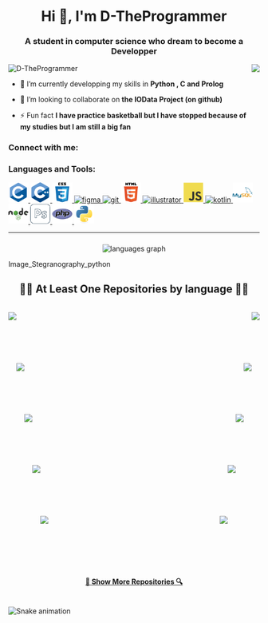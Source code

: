 <!--
**D-TheProgrammer/D-TheProgrammer** is a ✨ _special_ ✨ repository because its `README.md` (this file) appears on your GitHub profile.

Here are some ideas to get you started:

- 🔭 I’m currently working on ...
- 🌱 I’m currently learning ...
- 👯 I’m looking to collaborate on ...
- 🤔 I’m looking for help with ...
- 💬 Ask me about ...
- 📫 How to reach me: ...
- 😄 Pronouns: ...
- ⚡ Fun fact: ...
-->

<h1 align="center">Hi 👋, I'm D-TheProgrammer</h1>
<h3 align="center">A student in computer science who dream to become a Developper</h3>

<!-- Gif on the side -->
<img align="right" height="150" src="https://gifdb.com/images/high/animated-man-computer-coding-nae6mec378lsg1i3.gif"  />


<p align="left"> <img src="https://komarev.com/ghpvc/?username=D-TheProgrammer&label=Profile%20views&color=0e75b6&style=flat" alt="D-TheProgrammer" /> </p>

- 🌱 I’m currently developping my skills in **Python , C and Prolog**

- 👯 I’m looking to collaborate on **the IOData Project (on github)**

- ⚡ Fun fact **I have practice basketball but I have stopped because of my studies but I am still a big fan**

<h3 align="left">Connect with me:</h3>
<p align="left">
</p>

<h3 align="left">Languages and Tools:</h3>
<p align="left"> <a href="https://www.cprogramming.com/" target="_blank" rel="noreferrer"> <img src="https://raw.githubusercontent.com/devicons/devicon/master/icons/c/c-original.svg" alt="c" width="40" height="40"/> </a> <a href="https://www.w3schools.com/cpp/" target="_blank" rel="noreferrer"> <img src="https://raw.githubusercontent.com/devicons/devicon/master/icons/cplusplus/cplusplus-original.svg" alt="cplusplus" width="40" height="40"/> </a> <a href="https://www.w3schools.com/css/" target="_blank" rel="noreferrer"> <img src="https://raw.githubusercontent.com/devicons/devicon/master/icons/css3/css3-original-wordmark.svg" alt="css3" width="40" height="40"/> </a> <a href="https://www.figma.com/" target="_blank" rel="noreferrer"> <img src="https://www.vectorlogo.zone/logos/figma/figma-icon.svg" alt="figma" width="40" height="40"/> </a> <a href="https://git-scm.com/" target="_blank" rel="noreferrer"> <img src="https://www.vectorlogo.zone/logos/git-scm/git-scm-icon.svg" alt="git" width="40" height="40"/> </a> <a href="https://www.w3.org/html/" target="_blank" rel="noreferrer"> <img src="https://raw.githubusercontent.com/devicons/devicon/master/icons/html5/html5-original-wordmark.svg" alt="html5" width="40" height="40"/> </a> <a href="https://www.adobe.com/in/products/illustrator.html" target="_blank" rel="noreferrer"> <img src="https://www.vectorlogo.zone/logos/adobe_illustrator/adobe_illustrator-icon.svg" alt="illustrator" width="40" height="40"/> </a> <a href="https://developer.mozilla.org/en-US/docs/Web/JavaScript" target="_blank" rel="noreferrer"> <img src="https://raw.githubusercontent.com/devicons/devicon/master/icons/javascript/javascript-original.svg" alt="javascript" width="40" height="40"/> </a> <a href="https://kotlinlang.org" target="_blank" rel="noreferrer"> <img src="https://www.vectorlogo.zone/logos/kotlinlang/kotlinlang-icon.svg" alt="kotlin" width="40" height="40"/> </a> <a href="https://www.mysql.com/" target="_blank" rel="noreferrer"> <img src="https://raw.githubusercontent.com/devicons/devicon/master/icons/mysql/mysql-original-wordmark.svg" alt="mysql" width="40" height="40"/> </a> <a href="https://nodejs.org" target="_blank" rel="noreferrer"> <img src="https://raw.githubusercontent.com/devicons/devicon/master/icons/nodejs/nodejs-original-wordmark.svg" alt="nodejs" width="40" height="40"/> </a> <a href="https://www.photoshop.com/en" target="_blank" rel="noreferrer"> <img src="https://raw.githubusercontent.com/devicons/devicon/master/icons/photoshop/photoshop-line.svg" alt="photoshop" width="40" height="40"/> </a> <a href="https://www.php.net" target="_blank" rel="noreferrer"> <img src="https://raw.githubusercontent.com/devicons/devicon/master/icons/php/php-original.svg" alt="php" width="40" height="40"/> </a> <a href="https://www.python.org" target="_blank" rel="noreferrer"> <img src="https://raw.githubusercontent.com/devicons/devicon/master/icons/python/python-original.svg" alt="python" width="40" height="40"/> </a> </p>


---------------
###

<div align="center">
  <img src="https://github-readme-stats.vercel.app/api/top-langs?username=D-TheProgrammer&locale=en&hide_title=false&layout=compact&card_width=320&langs_count=5&theme=dracula&hide_border=false" height="150" alt="languages graph"  />
</div>


Image_Stegranography_python

<h2 align="center">👨‍💻 At Least One Repositories by language 👨‍💻</h2>
<br>
<div width="100%" align="center">
  <a align="left" href="https://github.com/D-TheProgrammer/Security-Image_Stegranography_python/" title="Image Steganography in Python"><img align="left" height="115" src="https://github-readme-stats.vercel.app/api/pin/?username=D-TheProgrammer&repo=Security-Image_Stegranography_python&theme=react&border_color=61dafb&border_radius=10">
</a>
  <a align="right" href="https://github.com/D-TheProgrammer/Projet_Sokoban_Solver_In_C" title="Projet_Sokoban_Solver_In_C"><img align="right" height="115" src="https://github-readme-stats.vercel.app/api/pin/?username=D-TheProgrammer&repo=Projet_Sokoban_Solver_In_C&theme=react&border_color=61dafb&border_radius=10"></a>
</div>
<br/><br/><br/><br/><br/><br/>

<div width="100%" align="center">
  <a align="left" href="https://github.com/D-TheProgrammer/Projet-CastlevaniaJS" title="Projet-CastlevaniaJS"><img align="left" height="115" src="https://github-readme-stats.vercel.app/api/pin/?username=D-TheProgrammer&repo=Projet-CastlevaniaJS&theme=react&border_color=61dafb&border_radius=10"></a>
  <a align="right" href="https://github.com/D-TheProgrammer/MISP_compiler" title="MISP_compiler"><img align="right" height="115" src="https://github-readme-stats.vercel.app/api/pin/?username=D-TheProgrammer&repo=MISP_compiler&theme=react&border_color=61dafb&border_radius=10"></a>
</div>
<br/><br/><br/><br/><br/><br/>

<div width="100%" align="center">
  <a align="left" href="https://github.com/D-TheProgrammer/Projet-Application_Mobile_in_Kotlin" title="Projet-Application_Mobile_in_Kotlin"><img align="left" height="115" src="https://github-readme-stats.vercel.app/api/pin/?username=D-TheProgrammer&repo=Projet-Application_Mobile_in_Kotlin&theme=react&border_color=61dafb&border_radius=10"></a>
  <a align="right" href="https://github.com/D-TheProgrammer/Projet_Ai_BigData_Clustering" title="Projet_Ai_BigData_Clustering"><img align="right" height="115" src="https://github-readme-stats.vercel.app/api/pin/?username=D-TheProgrammer&repo=Projet_Ai_BigData_Clustering&theme=react&border_color=61dafb&border_radius=10"></a>
</div>
<br/><br/><br/><br/><br/><br/>


<div width="100%" align="center">
  <a align="left" href="https://github.com/D-TheProgrammer/Projet_2D_Platformer_in_Godot" title="2D_Platformer_in_Godot"><img align="left" height="115" src="https://github-readme-stats.vercel.app/api/pin/?username=D-TheProgrammer&repo=Projet_2D_Platformer_in_Godot&theme=react&border_color=61dafb&border_radius=10"></a>
  <a align="right" href="https://github.com/D-TheProgrammer/Projet_Youtube_Replica_in_XML_XSL_HTML" title="Projet_Youtube_Replica_in_XML_XSL_HTML"><img align="right" height="115" src="https://github-readme-stats.vercel.app/api/pin/?username=D-TheProgrammer&repo=Projet_Youtube_Replica_in_XML_XSL_HTML&theme=react&border_color=61dafb&border_radius=10"></a>
</div>
<br/><br/><br/><br/><br/><br/>


<div width="100%" align="center">
  <a align="left" href="https://github.com/D-TheProgrammer/Game-3D_Visiting_HorrorHouse_in_ThreeJS" title="Game-3D_Visiting_HorrorHouse_in_ThreeJS"><img align="left" height="115" src="https://github-readme-stats.vercel.app/api/pin/?username=D-TheProgrammer&repo=Game-3D_Visiting_HorrorHouse_in_ThreeJS&theme=react&border_color=61dafb&border_radius=10"></a>
  <a align="right" href="https://github.com/D-TheProgrammer/Projet_Ecosystem_In_CPP" title="Projet_Ecosystem_In_CPP"><img align="right" height="115" src="https://github-readme-stats.vercel.app/api/pin/?username=D-TheProgrammer&repo=Projet_Ecosystem_In_CPP&theme=react&border_color=61dafb&border_radius=10"></a>
</div>
<br/><br/><br/><br/><br/><br/>


<h4 align="center">
  <a href="https://github.com/D-TheProgrammer?tab=repositories" title="Show Repositories">🔎 Show More Repositories 🔍</a>
</h4>



<br clear="both">

<img src="https://raw.githubusercontent.com/maurodesouza/maurodesouza/output/snake.svg" alt="Snake animation" />

###
